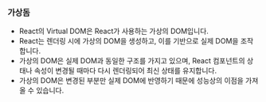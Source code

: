 ### 가상돔

- React의 Virtual DOM은 React가 사용하는 가상의 DOM입니다.
- React는 렌더링 시에 가상의 DOM을 생성하고, 이를 기반으로 실제 DOM을 조작합니다.
- 가상의 DOM은 실제 DOM과 동일한 구조를 가지고 있으며, React 컴포넌트의 상태나 속성이 변경될 때마다 다시 렌더링되어 최신 상태를 유지합니다.
- 가상의 DOM은 변경된 부분만 실제 DOM에 반영하기 때문에 성능상의 이점을 가져올 수 있습니다.
